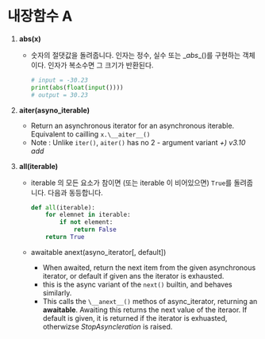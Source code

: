 # 내장함수 A

1. **abs(x)**

   - 숫자의 절댓값을 돌려줍니다. 인자는 정수, 실수 또는 \__abs__()를 구현하는 객체이다. 인자가 복소수면 그 크기가 반환된다.

     ```python
     # input = -30.23
     print(abs(float(input())))
     # output = 30.23
     ```

2. **aiter(asyno_iterable)**

   - Return an asynchronous iterator for an asynchronous iterable. Equivalent to cailling `x.\__aiter__()` 
   - Note : Unlike `iter()`, `aiter()` has no 2 - argument variant   *+) v3.10 add* 

3. **all(iterable)**

   - iterable 의 모든 요소가 참이면 (또는 iterable 이 비어있으면) `True`를 돌려줍니다. 다음과 동등합니다.

     ```python
     def all(iterable):
         for elemnet in iterable:
             if not element:
                 return False
         return True
     ```

   - awaitable anext(asyno_iterator[, default])
     - When awaited, return the next item from the given asynchronous iterator, or default if given ans the iterator is exhausted.
     - this is the async variant of the `next()` builtin, and behaves similarly.
     - This calls the `\__anext__()` methos of async_iterator, returning an **awaitable**. Awaiting this returns the next value of the iteraor. If default is given, it is returned if the iterator is exhuasted, otherwizse *StopAsyncleration* is raised.